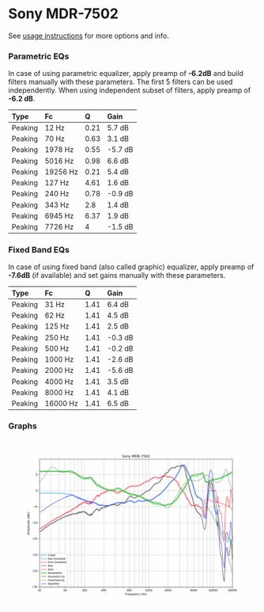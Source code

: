 # Sony MDR-7502
See [usage instructions](https://github.com/jaakkopasanen/AutoEq#usage) for more options and info.

### Parametric EQs
In case of using parametric equalizer, apply preamp of **-6.2dB** and build filters manually
with these parameters. The first 5 filters can be used independently.
When using independent subset of filters, apply preamp of **-6.2 dB**.

| Type    | Fc       |    Q | Gain    |
|:--------|:---------|:-----|:--------|
| Peaking | 12 Hz    | 0.21 | 5.7 dB  |
| Peaking | 70 Hz    | 0.63 | 3.1 dB  |
| Peaking | 1978 Hz  | 0.55 | -5.7 dB |
| Peaking | 5016 Hz  | 0.98 | 6.6 dB  |
| Peaking | 19256 Hz | 0.21 | 5.4 dB  |
| Peaking | 127 Hz   | 4.61 | 1.6 dB  |
| Peaking | 240 Hz   | 0.78 | -0.9 dB |
| Peaking | 343 Hz   | 2.8  | 1.4 dB  |
| Peaking | 6945 Hz  | 6.37 | 1.9 dB  |
| Peaking | 7726 Hz  | 4    | -1.5 dB |

### Fixed Band EQs
In case of using fixed band (also called graphic) equalizer, apply preamp of **-7.6dB**
(if available) and set gains manually with these parameters.

| Type    | Fc       |    Q | Gain    |
|:--------|:---------|:-----|:--------|
| Peaking | 31 Hz    | 1.41 | 6.4 dB  |
| Peaking | 62 Hz    | 1.41 | 4.5 dB  |
| Peaking | 125 Hz   | 1.41 | 2.5 dB  |
| Peaking | 250 Hz   | 1.41 | -0.3 dB |
| Peaking | 500 Hz   | 1.41 | -0.2 dB |
| Peaking | 1000 Hz  | 1.41 | -2.6 dB |
| Peaking | 2000 Hz  | 1.41 | -5.6 dB |
| Peaking | 4000 Hz  | 1.41 | 3.5 dB  |
| Peaking | 8000 Hz  | 1.41 | 4.1 dB  |
| Peaking | 16000 Hz | 1.41 | 6.5 dB  |

### Graphs
![](./Sony%20MDR-7502.png)